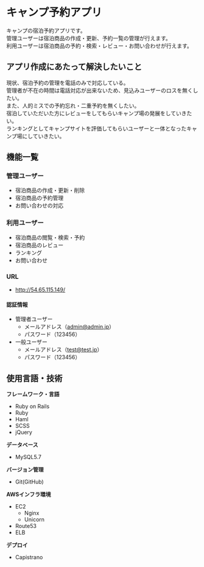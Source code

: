 # キャンプ予約アプリ

キャンプの宿泊予約アプリです。<br>
管理ユーザーは宿泊商品の作成・更新、予約一覧の管理が行えます。<br>
利用ユーザーは宿泊商品の予約・検索・レビュー・お問い合わせが行えます。<br>


## アプリ作成にあたって解決したいこと

現状、宿泊予約の管理を電話のみで対応している。<br>
管理者が不在の時間は電話対応が出来ないため、見込みユーザーのロスを無くしたい。<br>
また、人的ミスでの予約忘れ・二重予約を無くしたい。<br>
宿泊していただいた方にレビューをしてもらいキャンプ場の発展をしていきたい。<br>
ランキングとしてキャンプサイトを評価してもらいユーザーと一体となったキャンプ場にしていきたい。<br>


## 機能一覧

### 管理ユーザー
- 宿泊商品の作成・更新・削除
- 宿泊商品の予約管理
- お問い合わせの対応

### 利用ユーザー
- 宿泊商品の閲覧・検索・予約
- 宿泊商品のレビュー
- ランキング
- お問い合わせ

### URL
- http://54.65.115.149/

#### 認証情報
- 管理者ユーザー
  - メールアドレス（admin@admin.jp）
  - パスワード（123456）
- 一般ユーザー
  - メールアドレス（test@test.jp）
  - パスワード（123456）


## 使用言語・技術
**フレームワーク・言語**
- Ruby on Rails
- Ruby
- Haml
- SCSS
- jQuery

**データベース**
- MySQL5.7

**バージョン管理**
- Git(GitHub)

**AWSインフラ環境**

- EC2
  - Nginx
  - Unicorn
- Route53
- ELB

**デプロイ**

- Capistrano
